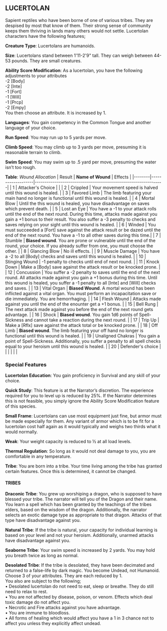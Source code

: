 ## LUCERTOLAN
Sapient reptiles who have been borne of one of various tribes. They are despised by most that know of them. Their strong sense of community keeps them thriving in lands many others would not settle. Lucertolan characters have the following features;

**Creature Type**: Lucertolans are humanoids.

**Size**: Lucertolans stand between 1'11-2'9" tall. They can weigh between 44-53 pounds. They are small creatures.

**Ability Score Modification**: As a lucertolan, you have the following adjustments to your attributes  
-2 [Body]  
-2 [Inte]  
-1 [Fort]  
-1 [Will]  
-1 [Prcp]  
-2 [Empy]  
You then choose an attribute. It is increased by 1.

**Languages**: You gain competency in the Common Tongue and another language of your choice.

**Run Speed**: You may run up to 5 yards per move.

**Climb Speed**: You may climb up to 3 yards per move, presuming it is reasonable terrain to climb.

**Swim Speed**: You may swim up to .5 yard per move, presuming the water isn’t too rough.

**Table**: *Wound Allocation*
| Result | **Name of Wound** | Effects                                                        |
|--------|-------------------|----------------------------------------------------------------|
|   1    | Attacker's Choice |                                                                |
|   2    | Crippled          | Your movement speed is halved until this wound is healed.      |
|   3    | Favored Limb      | The limb featuring your main hand no longer is functional until this wound is healed. |
|   4    | Mortal Blow       | Until the this wound is healed, you have disadvantage on saves which prevent death. |
|   5    | Lost an Eye       | You have a -1 to your attack rolls until the end of the next round. During this time, attacks made against you gain a +1 bonus to their result. You also suffer a -3 penalty to checks and saves relying on your sight until this wound is healed. |
|   6    | Winded            | You must succeeded a [Fort] save against the attack result or be dazed until the end of the next round. You have a -1 to all other saves during this time.|
|   7    | Stumble | **Biased wound**. You are prone or vulnerable until the end of the round, your choice. If you already suffer from one, you must choose the other. |
|   8    | Glancing Blow     | No ill effects.                                     |
|   9    | Muscle Damage     | You have a -2 to all [Body] checks and saves until this wound is healed. |
|   10   | Stinging Wound    | -1 penalty to checks until end of next round. |
|   11   | Knock Down | Make a [Body] save against the attack result  or be knocked prone. |
|   12   | Concussion | You suffer a -2 penalty to saves until the end of the next round. All attacks made against you gain a +1 bonus during this time. Until this wound is healed, you suffer a -1 penalty to all [Inte] and [Will] checks and saves. |
|   13   | Vital Organ | **Biased Wound**. A mortal wound has been inflicted against a vital organ. You must perform an incapacitation save or die immediately. You are hemorrhaging. |
|   14   | Flesh Wound | Attacks made against you until the end of the enounter get a +1 bonus. |
|   15   | Bell Rung | The next attack made against you before the end of the next round gets advantage.  |
|   16   | Shock | **Biased wound**. You gain 1d6 points of Spell-Sickness and cannot take a reaction during the next round. |
|   17   | Trip Up           | Make a [Rflx] save against the attack total or be knocked prone.                                  |
|   18   | Off Limb | **Biased wound**. The limb featuring your off hand no longer is functional until this wound is healed. |
|   19   | Unaligned Chakras | You gain a point of Spell-Sickness. Additionally, you suffer a penalty to all spell checks equal to your heroism until this wound is healed. |
|   20   | Defender's choice |                                   |
|        |                                                |                                   |

### Special Features

**Lucertolan Education**: You gain proficiency in Survival and any skill of your choice.

**Quick Study**: This feature is at the Narrator’s discretion. The experience required for you to level up is reduced by 25%. If the Narrator determines this is not feasible, you simply ignore the Ability Score Modification feature of this species.

**Small Frame**: Lucertolans can use most equipment just fine, but armor must be made especially for them. Any variant of armor which is to be fit for a lucertolan cost half again as it would typically and weighs two thirds what it would normally.

**Weak**: Your weight capacity is reduced to ½ at all load levels.

**Thermal Regulation**: So long as it would not deal damage to you, you are comfortable in any temperature.

**Tribe**: You are born into a tribe. Your time living among the tribe has granted certain features. Once this is determined, it cannot be changed.

#### TRIBES

**Draconic Tribe**: You grew up worshiping a dragon, who is supposed to have blessed your tribe. The narrator will tell you of the Dragon and their name.  
You learn a spell which has been granted by the teachings of the tribes elders, based on the wisdom of the dragon. Additionally, the narrator selects an exotic damage type as appropriate to that dragon. Attacks of that type have disadvantage against you.

**Natural Tribe**: If the tribe is natural, your capacity for individual learning is based on your level and not your heroism. Additionally, unarmed attacks have disadvantage against you.

**Seaborne Tribe**: Your swim speed is increased by 2 yards. You may hold you breath twice as long as normal.

**Desolated Tribe**: If the tribe is desolated, they have been decimated and returned to a false-life by dark magic. You become Undead, not Humanoid. Choose 3 of your attributes. They are each reduced by 1.  
You also are subject to the following;  
    • Desolated lucertolan do not need to eat, sleep or breathe. They do still need to relax to rest.  
    • You are not affected by disease, poison, or venom. Effects which deal toxic damage do not affect you.  
    • Necrotic and Fire attacks against you have advantage.  
    • You are immune to bloodloss.  
    • All forms of healing which would affect you have a 1 in 3 chance not to affect you unless they explicitly affect undead.  

